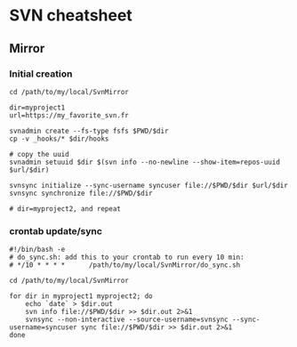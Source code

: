 # SVN cheatsheet

## Mirror
### Initial creation

    cd /path/to/my/local/SvnMirror

    dir=myproject1
    url=https://my_favorite_svn.fr

    svnadmin create --fs-type fsfs $PWD/$dir
    cp -v _hooks/* $dir/hooks

    # copy the uuid
    svnadmin setuuid $dir $(svn info --no-newline --show-item=repos-uuid $url/$dir)

    svnsync initialize --sync-username syncuser file://$PWD/$dir $url/$dir
    svnsync synchronize file://$PWD/$dir

    # dir=myproject2, and repeat

### crontab update/sync

    #!/bin/bash -e
    # do_sync.sh: add this to your crontab to run every 10 min:
    # */10 * * * *      /path/to/my/local/SvnMirror/do_sync.sh

    cd /path/to/my/local/SvnMirror

    for dir in myproject1 myproject2; do
        echo `date` > $dir.out
        svn info file://$PWD/$dir >> $dir.out 2>&1
        svnsync --non-interactive --source-username=svnsync --sync-username=syncuser sync file://$PWD/$dir >> $dir.out 2>&1
    done




